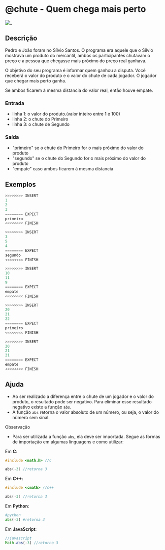 # @chute - Quem chega mais perto

![_](cover.jpg)

## Descrição

Pedro e João foram no Sílvio Santos. O programa era aquele que o Sílvio mostrava um produto do mercantil, ambos os participantes chutavam o preço e a pessoa que chegasse mais próximo do preço real ganhava.

O objetivo do seu programa é informar quem ganhou a disputa. Você receberá o valor do produto e o valor do chute de cada jogador. O jogador que chegar mais perto ganha.

Se ambos ficarem à mesma distancia do valor real, então houve empate.

### Entrada

* linha 1: o valor do produto.(valor inteiro entre 1 e 100)
* linha 2: o chute do Primeiro
* linha 3: o chute de Segundo

### Saída

* "primeiro" se o chute do Primeiro for o mais próximo do valor do produto
* "segundo" se o chute do Segundo for o mais próximo do valor do produto
* "empate" caso ambos ficarem à mesma distancia

## Exemplos

``` py
>>>>>>>> INSERT
1
2
3
======== EXPECT
primeiro
<<<<<<<< FINISH
```

```py
>>>>>>>> INSERT
3
5
4
======== EXPECT
segundo
<<<<<<<< FINISH
```

```py
>>>>>>>> INSERT
10
11
9
======== EXPECT
empate
<<<<<<<< FINISH
```

```py
>>>>>>>> INSERT
20
21
22
======== EXPECT
primeiro
<<<<<<<< FINISH
```

```py
>>>>>>>> INSERT
20
21
21
======== EXPECT
empate
<<<<<<<< FINISH
```

## Ajuda

* Ao ser realizado a diferença entre o chute de um jogador e o valor do produto, o resultado pode ser negativo. Para eliminar esse resultado negativo existe a função `abs`.
* A função `abs` retorna o valor absoluto de um número, ou seja, o valor do número sem sinal.

Observação

* Para ser utilizada a função `abs`, ela deve ser importada. Segue as formas de importação em algumas linguagens e como utilizar:

Em **C**:

```c
#include <math.h> //c

abs(-3) //retorna 3
```

Em **C++**:

```c++
#include <cmath> //c++

abs(-3) //retorna 3
```

Em **Python**:

```py
#python
abs(-3) #retorna 3
```

Em **JavaScript**:

```javascript
//javascript 
Math.abs(-3) //retorna 3
```
